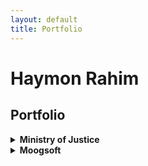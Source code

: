 ```yaml
---
layout: default
title: Portfolio
---
```


# Haymon Rahim

## Portfolio

<details>
<summary><strong>Ministry of Justice</strong></summary>
  <details>
  <summary><strong>Data Platform Front Door</strong></summary>
  </details>
  <details>
  <summary><strong>MkDocs Tech Docs Template</strong></summary>
    <div class="thumbnail-gallery">
      <img src="{{ '/assets/images/MkDocsTDT.png' | relative_url }}" alt="MkDocs Tech Docs Template homepage"/>
      <img src="{{ '/assets/images/MkDocsTDTQuickstart1.png' | relative_url }}" alt="MkDocs Tech Docs Template Quickstart Guide"/>
      <img src="{{ '/assets/images/MkDocsTDTQuickstart2.png' | relative_url }}" alt="MkDocs Tech Docs Template Quickstart Guide (continued)"/>
    </div>
  </details>
</details>

<details>
<summary><strong>Moogsoft</strong></summary>
  <details>
  <summary><strong>Integration Guides</strong></summary>
    <div class="thumbnail-gallery">
      <img src="{{ '/assets/images/Integrations and LAMs1.png' | relative_url }}" alt="An Overview of Moogsoft's Integrations and LAMs"/>
      <img src="{{ '/assets/images/Integrations and LAMs2.png' | relative_url }}" alt="An Overview of Moogsoft's Integrations and LAMs (continued)"/>
      <img src="{{ '/assets/images/Configure the AWS CloudWatch Integration.png' | relative_url }}" alt="Steps to configure the AWS CloudWatch Integration in the Moogsoft UI"/>
      <img src="{{ '/assets/images/Configure the AWS CloudWatchLAM1.png' | relative_url }}" alt="Steps to configure the AWS CloudWatch LAM file"/>
      <img src="{{ '/assets/images/Configure the AWS CloudWatchLAM2.png' | relative_url }}" alt="Steps to configure the AWS CloudWatch LAM file (continued)"/>
      <img src="{{ '/assets/images/Configure the AWS CloudWatchLAM3.png' | relative_url }}" alt="Steps to configure the AWS CloudWatch LAM file (continued)"/>
    </div>
  </details>
  <details>
  <summary><strong>Workflow Engine</strong></summary>
    <div class="thumbnail-gallery">
      <img src="{{ '/assets/images/Workflow Engine1.png' | relative_url }}" alt="A function for Moogsoft's Workflow Engine"/>
      <img src="{{ '/assets/images/Workflow Engine2.png' | relative_url }}" alt="How to configure the Moogsoft Workflow Engine Function"/>
      <img src="{{ '/assets/images/Workflow Engine3.png' | relative_url }}" alt="An example configuration of the Moogsoft Workflow Engine Function"/>
      <img src="{{ '/assets/images/Workflow Engine4.png' | relative_url }}" alt="Example configurations of the Moogsoft Workflow Engine Function"/>
    </div>
  </details>  
</details>

